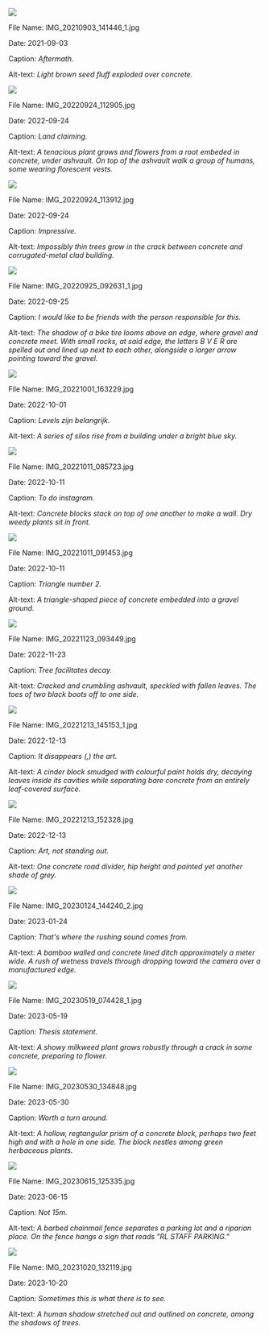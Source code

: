 ![](https://raw.githubusercontent.com/deniledam/thesis-images-2021/main/IMG_20210903_141446_1.jpg)

File Name: IMG_20210903_141446_1.jpg

Date: 2021-09-03

Caption: *Aftermath.*

Alt-text: *Light brown seed fluff exploded over concrete.*

![](https://raw.githubusercontent.com/deniledam/thesis-images-2022/main/IMG_20220924_112905.jpg)

File Name: IMG_20220924_112905.jpg

Date: 2022-09-24

Caption: *Land claiming.*

Alt-text: *A tenacious plant grows and flowers from a root embeded in concrete, under ashvault. On top of the ashvault walk a group of humans, some wearing florescent vests.*

![](https://raw.githubusercontent.com/deniledam/thesis-images-2022/main/IMG_20220924_113912.jpg)

File Name: IMG_20220924_113912.jpg

Date: 2022-09-24

Caption: *Impressive.*

Alt-text: *Impossibly thin trees grow in the crack between concrete and corrugated-metal clad building.*

![](https://raw.githubusercontent.com/deniledam/thesis-images-2022/main/IMG_20220925_092631_1.jpg)

File Name: IMG_20220925_092631_1.jpg

Date: 2022-09-25

Caption: *I would like to be friends with the person responsible for this.*

Alt-text: *The shadow of a bike tire looms above an edge, where gravel and concrete meet. With small rocks, at said edge, the letters B V E R are spelled out and lined up next to each other, alongside a larger arrow pointing toward the gravel.*

![](https://raw.githubusercontent.com/deniledam/thesis-images-2022/main/IMG_20221001_163229.jpg)

File Name: IMG_20221001_163229.jpg

Date: 2022-10-01

Caption: *Levels zijn belangrijk.*

Alt-text: *A series of silos rise from a building under a bright blue sky.*

![](https://raw.githubusercontent.com/deniledam/thesis-images-2022/main/IMG_20221011_085723.jpg)

File Name: IMG_20221011_085723.jpg

Date: 2022-10-11

Caption: *To do instagram.*

Alt-text: *Concrete blocks stack on top of one another to make a wall. Dry weedy plants sit in front.*

![](https://raw.githubusercontent.com/deniledam/thesis-images-2022/main/IMG_20221011_091453.jpg)

File Name: IMG_20221011_091453.jpg

Date: 2022-10-11

Caption: *Triangle number 2.*

Alt-text: *A triangle-shaped piece of concrete embedded into a gravel ground.*

![](https://raw.githubusercontent.com/deniledam/thesis-images-2022/main/IMG_20221123_093449.jpg)

File Name: IMG_20221123_093449.jpg

Date: 2022-11-23

Caption: *Tree facilitates decay.*

Alt-text: *Cracked and crumbling ashvault, speckled with fallen leaves. The toes of two black boots off to one side.*

![](https://raw.githubusercontent.com/deniledam/thesis-images-2022/main/IMG_20221213_145153_1.jpg)

File Name: IMG_20221213_145153_1.jpg

Date: 2022-12-13

Caption: *It disappears (,) the art.*

Alt-text: *A cinder block smudged with colourful paint holds dry, decaying leaves inside its cavities while separating bare concrete from an entirely leaf-covered surface.*

![](https://raw.githubusercontent.com/deniledam/thesis-images-2022/main/IMG_20221213_152328.jpg)

File Name: IMG_20221213_152328.jpg

Date: 2022-12-13

Caption: *Art, not standing out.*

Alt-text: *One concrete road divider, hip height and painted yet another shade of grey.*

![](https://raw.githubusercontent.com/deniledam/thesis-images-2023/main/IMG_20230124_144240_2.jpg)

File Name: IMG_20230124_144240_2.jpg

Date: 2023-01-24

Caption: *That's where the rushing sound comes from.*

Alt-text: *A bamboo walled and concrete lined ditch approximately a meter wide. A rush of wetness travels through dropping toward the camera over a manufactured edge.*

![](https://raw.githubusercontent.com/deniledam/thesis-images-2023/main/IMG_20230519_074428_1.jpg)

File Name: IMG_20230519_074428_1.jpg

Date: 2023-05-19

Caption: *Thesis statement.*

Alt-text: *A showy milkweed plant grows robustly through a crack in some concrete, preparing to flower.*

![](https://raw.githubusercontent.com/deniledam/thesis-images-2023/main/IMG_20230530_134848.jpg)

File Name: IMG_20230530_134848.jpg

Date: 2023-05-30

Caption: *Worth a turn around.*

Alt-text: *A hollow, regtangular prism of a concrete block, perhaps two feet high and with a hole in one side. The block nestles among green herbaceous plants.*

![](https://raw.githubusercontent.com/deniledam/thesis-images-2023/main/IMG_20230615_125335.jpg)

File Name: IMG_20230615_125335.jpg

Date: 2023-06-15

Caption: *Not 15m.*

Alt-text: *A barbed chainmail fence separates a parking lot and a riparian place. On the fence hangs a sign that reads "RL STAFF PARKING."*

![](https://raw.githubusercontent.com/deniledam/thesis-images-2023/main/IMG_20231020_132119.jpg)

File Name: IMG_20231020_132119.jpg

Date: 2023-10-20

Caption: *Sometimes this is what there is to see.*

Alt-text: *A human shadow stretched out and outlined on concrete, among the shadows of trees.*

